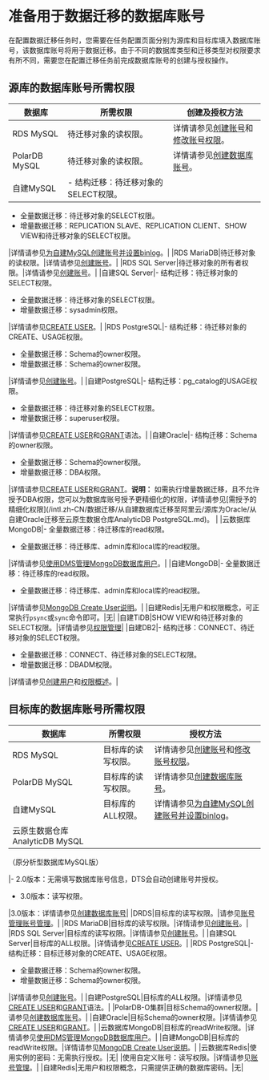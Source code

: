 # 准备用于数据迁移的数据库账号

在配置数据迁移任务时，您需要在任务配置页面分别为源库和目标库填入数据库账号，该数据库账号将用于数据迁移。由于不同的数据库类型和迁移类型对权限要求有所不同，需要您在配置迁移任务前完成数据库账号的创建与授权操作。

## 源库的数据库账号所需权限

|数据库|所需权限|创建及授权方法|
|---|----|-------|
|RDS MySQL|待迁移对象的读权限。|详情请参见[创建账号](https://www.alibabacloud.com/help/zh/doc-detail/96089.htm)和[修改账号权限](https://www.alibabacloud.com/help/zh/doc-detail/96101.htm)。|
|PolarDB MySQL|待迁移对象的读权限。|详情请参见[创建数据库账号](https://www.alibabacloud.com/help/zh/doc-detail/68508.htm)。|
|自建MySQL|-   结构迁移：待迁移对象的SELECT权限。
-   全量数据迁移：待迁移对象的SELECT权限。
-   增量数据迁移：REPLICATION SLAVE、REPLICATION CLIENT、SHOW VIEW和待迁移对象的SELECT权限。

|详情请参见[为自建MySQL创建账号并设置binlog](/intl.zh-CN/准备工作/为自建MySQL创建账号并设置binlog.md)。|
|RDS MariaDB|待迁移对象的读权限。|详情请参见[创建账号](https://www.alibabacloud.com/help/zh/doc-detail/90337.htm)。|
|RDS SQL Server|待迁移对象的所有者权限。|详情请参见[创建账号](https://www.alibabacloud.com/help/zh/doc-detail/95810.htm)。|
|自建SQL Server|-   结构迁移：待迁移对象的SELECT权限。
-   全量数据迁移：待迁移对象的SELECT权限。
-   增量数据迁移：sysadmin权限。

|详情请参见[CREATE USER](https://docs.microsoft.com/zh-cn/sql/t-sql/statements/create-user-transact-sql?view=sql-server-2017)。|
|RDS PostgreSQL|-   结构迁移：待迁移对象的CREATE、USAGE权限。
-   全量数据迁移：Schema的owner权限。
-   增量数据迁移：Schema的owner权限。

|详情请参见[创建账号](https://www.alibabacloud.com/help/zh/doc-detail/96753.htm)。|
|自建PostgreSQL|-   结构迁移：pg\_catalog的USAGE权限。
-   全量数据迁移：待迁移对象的SELECT权限。
-   增量数据迁移：superuser权限。

|详情请参见[CREATE USER](https://www.postgresql.org/docs/10/sql-createuser.html)和[GRANT](https://www.postgresql.org/docs/10/sql-grant.html)语法。|
|自建Oracle|-   结构迁移：Schema的owner权限。
-   全量数据迁移：Schema的owner权限。
-   增量数据迁移：DBA权限。

|详情请参见[CREATE USER](https://docs.oracle.com/cd/B19306_01/server.102/b14200/statements_8003.htm)和[GRANT](https://docs.oracle.com/cd/B19306_01/server.102/b14200/statements_9013.htm)。**说明：** 如需执行增量数据迁移，且不允许授予DBA权限，您可以为数据库账号授予更精细化的权限，详情请参见[需授予的精细化权限](/intl.zh-CN/数据迁移/从自建数据库迁移至阿里云/源库为Oracle/从自建Oracle迁移至云原生数据仓库AnalyticDB PostgreSQL.md)。 |
|云数据库MongoDB|-   全量数据迁移：待迁移库的read权限。
-   全量数据迁移：待迁移库、admin库和local库的read权限。

|详情请参见[使用DMS管理MongoDB数据库用户]()。|
|自建MongoDB|-   全量数据迁移：待迁移库的read权限。
-   全量数据迁移：待迁移库、admin库和local库的read权限。

|详情请参见[MongoDB Create User说明](https://docs.mongodb.com/manual/reference/method/db.createUser/)。|
|自建Redis|无用户和权限概念，可正常执行`psync`或`sync`命令即可。|无|
|自建TiDB|SHOW VIEW和待迁移对象的SELECT权限。|详情请参见[权限管理](https://docs.pingcap.com/tidb/stable/privilege-management)|
|自建DB2|-   结构迁移：CONNECT、待迁移对象的SELECT权限。
-   全量数据迁移：CONNECT、待迁移对象的SELECT权限。
-   增量数据迁移：DBADM权限。

|详情请参见[创建用户](https://www.ibm.com/support/knowledgecenter/zh/SSEPGG_11.1.0/com.ibm.db2.luw.qb.server.doc/doc/t0006742.html#t0006742)和[权限概述](https://www.ibm.com/support/knowledgecenter/zh/SSEPGG_11.1.0/com.ibm.db2.luw.admin.sec.doc/doc/c0055206.html)。|

## 目标库的数据库账号所需权限

|数据库|所需权限|授权方法|
|---|----|----|
|RDS MySQL|目标库的读写权限。|详情请参见[创建账号](https://www.alibabacloud.com/help/zh/doc-detail/96089.htm)和[修改账号权限](https://www.alibabacloud.com/help/zh/doc-detail/96101.htm)。|
|PolarDB MySQL|目标库的读写权限。|详情请参见[创建数据库账号](https://www.alibabacloud.com/help/zh/doc-detail/68508.htm)。|
|自建MySQL|目标库的ALL权限。|详情请参见[为自建MySQL创建账号并设置binlog](/intl.zh-CN/准备工作/为自建MySQL创建账号并设置binlog.md)。|
|云原生数据仓库AnalyticDB MySQL

（原分析型数据库MySQL版）

|-   2.0版本：无需填写数据库账号信息，DTS会自动创建账号并授权。
-   3.0版本：读写权限。

|3.0版本：详情请参见[创建数据库账号](https://www.alibabacloud.com/help/zh/doc-detail/122280.htm)|
|DRDS|目标库的读写权限。|请参见[账号管理](https://help.aliyun.com/document_detail/98664.html)[账号管理](https://www.alibabacloud.com/help/zh/doc-detail/98664.htm)。|
|RDS MariaDB|目标库的读写权限。|详情请参见[创建账号](https://www.alibabacloud.com/help/zh/doc-detail/90337.htm)。|
|RDS SQL Server|目标库的读写权限。|详情请参见[创建账号](https://www.alibabacloud.com/help/zh/doc-detail/95810.htm)。|
|自建SQL Server|目标库的ALL权限。|详情请参见[CREATE USER](https://docs.microsoft.com/zh-cn/sql/t-sql/statements/create-user-transact-sql?view=sql-server-2017)。|
|RDS PostgreSQL|-   结构迁移：目标迁移对象的CREATE、USAGE权限。
-   全量数据迁移：Schema的owner权限。
-   增量数据迁移：Schema的owner权限。

|详情请参见[创建账号](https://www.alibabacloud.com/help/zh/doc-detail/96753.htm)。|
|自建PostgreSQL|目标库的ALL权限。|详情请参见[CREATE USER](https://www.postgresql.org/docs/10/sql-createuser.html)和[GRANT](https://www.postgresql.org/docs/10/sql-grant.html)语法。|
|PolarDB-O集群|目标Schema的owner权限。|请参见[创建数据库账号](https://www.alibabacloud.com/help/zh/doc-detail/118194.htm)。|
|自建Oracle|目标Schema的owner权限。|详情请参见[CREATE USER](https://docs.oracle.com/cd/B19306_01/server.102/b14200/statements_8003.htm)和[GRANT](https://docs.oracle.com/cd/B19306_01/server.102/b14200/statements_9013.htm)。|
|云数据库MongoDB|目标库的readWrite权限。|详情请参见[使用DMS管理MongoDB数据库用户]()。|
|自建MongoDB|目标库的readWrite权限。|详情请参见[MongoDB Create User说明](https://docs.mongodb.com/manual/reference/method/db.createUser/)。|
|云数据库Redis|使用实例的密码：无需执行授权。|无|
|使用自定义账号：读写权限。|详情请参见[账号管理](https://www.alibabacloud.com/help/zh/doc-detail/92665.htm)。|
|自建Redis|无用户和权限概念，只需提供正确的数据库密码。|无|

